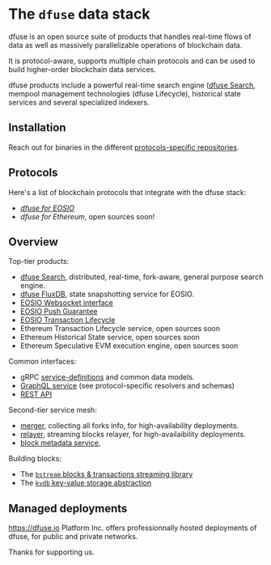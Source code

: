 # The `dfuse` data stack

dfuse is an open source suite of products that handles real-time flows
of data as well as massively parallelizable operations of blockchain
data.

It is protocol-aware, supports multiple chain protocols and can be
used to build higher-order blockchain data services.

dfuse products include a powerful real-time search engine
([dfuse Search](https://github.com/dfuse-io/search), mempool
management technologies (dfuse Lifecycle), historical state services
and several specialized indexers.


## Installation

Reach out for binaries in the different
[protocols-specific repositories](#protocols).


## Protocols

Here's a list of blockchain protocols that integrate with the dfuse stack:

* [*dfuse for EOSIO*](https://github.com/dfuse-io/dfuse-eosio)
* *dfuse for Ethereum*, open sources soon!


## Overview

Top-tier products:

* [dfuse Search](https://github.com/dfuse-io/search), distributed, real-time, fork-aware, general purpose search engine.
* [dfuse FluxDB](https://github.com/dfuse-io/dfuse-eosio/tree/develop/fluxdb), state snapshotting service for EOSIO.
* [EOSIO Websocket interface](https://github.com/dfuse-io/dfuse-eosio/tree/develop/eosws)
* [EOSIO Push Guarantee](https://github.com/dfuse-io/dfuse-eosio/tree/develop/eosws)
* [EOSIO Transaction Lifecycle](https://github.com/dfuse-io/dfuse-eosio/tree/develop/eosws)
* Ethereum Transaction Lifecycle service, open sources soon
* Ethereum Historical State service, open sources soon
* Ethereum Speculative EVM execution engine, open sources soon

Common interfaces:
* gRPC [service-definitions](https://github.com/dfuse-io/service-definitions) and common data models.
* [GraphQL service](https://github.com/dfuse-io/dgraphql) (see protocol-specific resolvers and schemas)
* [REST API](https://github.com/dfuse-io/dfuse-eosio/tree/develop/eosws)

Second-tier service mesh:
* [merger](https://github.com/dfuse-io/merger), collecting all forks info, for high-availability deployments.
* [relayer](https://github.com/dfuse-io/relayer), streaming blocks relayer, for high-availaibility deployments.
* [block metadata service](https://github.com/dfuse-io/blockmeta),


Building blocks:

* The [`bstream` blocks & transactions streaming library](https://github.com/dfuse-io/bstream)
* The [`kvdb` key-value storage abstraction](https://github.com/dfuse-io/kvdb)



## Managed deployments

https://dfuse.io Platform Inc. offers professionnally hosted
deployments of dfuse, for public and private networks.

Thanks for supporting us.
